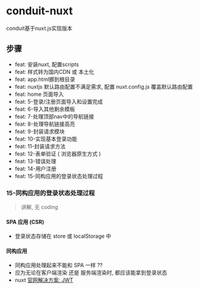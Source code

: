 # conduit-nuxt

conduit基于nuxt.js实现版本

## 步骤

- feat: 安装nuxt, 配置scripts
- feat: 样式转为国内CDN 或 本土化
- feat: app.html挪到根目录
- feat: nuxtjs 默认路由配置不满足需求, 配置 nuxt.config.js 覆盖默认路由配置
- feat: home 页面导入
- feat: 5-登录/注册页面导入和设置完成
- feat: 6-导入其他剩余模板
- feat: 7-处理顶部nav中的导航链接
- feat: 8-处理导航链接高亮
- feat: 9-封装请求模块
- feat: 10-实现基本登录功能
- feat: 11-封装请求方法
- feat: 12-表单验证 ( 浏览器原生方式 )
- feat: 13-错误处理
- feat: 14-用户注册
- feat: 15-同构应用的登录状态处理过程

### 15-同构应用的登录状态处理过程

> 讲解, 无 coding

#### SPA 应用 (CSR)

- 登录状态存储在 store 或 localStorage 中

#### 同构应用

- 同构应用处理起来不能和 SPA 一样 ??
- 应为无论在客户端渲染 还是 服务端渲染时, 都应该能拿到登录状态
- nuxt [官网解决方案: JWT](https://www.nuxtjs.cn/examples/auth-external-jwt)
